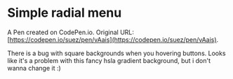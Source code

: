 # Simple radial menu

A Pen created on CodePen.io. Original URL: [https://codepen.io/suez/pen/vAais](https://codepen.io/suez/pen/vAais).

There is a bug with square backgrounds when you hovering buttons. Looks like it's a problem with this fancy hsla gradient background, but i don't wanna change it :)
